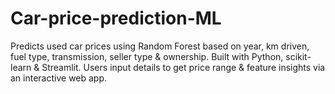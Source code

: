 # Car-price-prediction-ML
Predicts used car prices using Random Forest based on year, km driven, fuel type, transmission, seller type &amp; ownership. Built with Python, scikit-learn &amp; Streamlit. Users input details to get price range &amp; feature insights via an interactive web app.
